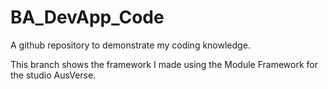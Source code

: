 # BA_DevApp_Code
A github repository to demonstrate my coding knowledge.

This branch shows the framework I made using the Module Framework for the studio AusVerse.
